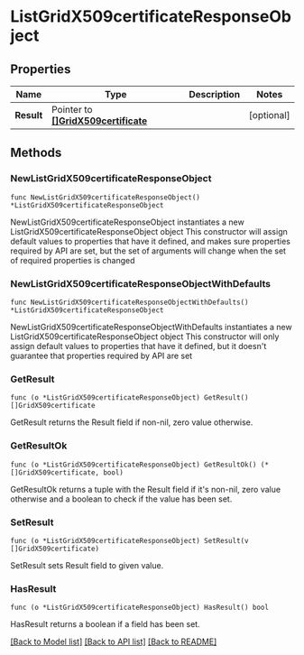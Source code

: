 # ListGridX509certificateResponseObject

## Properties

Name | Type | Description | Notes
------------ | ------------- | ------------- | -------------
**Result** | Pointer to [**[]GridX509certificate**](GridX509certificate.md) |  | [optional] 

## Methods

### NewListGridX509certificateResponseObject

`func NewListGridX509certificateResponseObject() *ListGridX509certificateResponseObject`

NewListGridX509certificateResponseObject instantiates a new ListGridX509certificateResponseObject object
This constructor will assign default values to properties that have it defined,
and makes sure properties required by API are set, but the set of arguments
will change when the set of required properties is changed

### NewListGridX509certificateResponseObjectWithDefaults

`func NewListGridX509certificateResponseObjectWithDefaults() *ListGridX509certificateResponseObject`

NewListGridX509certificateResponseObjectWithDefaults instantiates a new ListGridX509certificateResponseObject object
This constructor will only assign default values to properties that have it defined,
but it doesn't guarantee that properties required by API are set

### GetResult

`func (o *ListGridX509certificateResponseObject) GetResult() []GridX509certificate`

GetResult returns the Result field if non-nil, zero value otherwise.

### GetResultOk

`func (o *ListGridX509certificateResponseObject) GetResultOk() (*[]GridX509certificate, bool)`

GetResultOk returns a tuple with the Result field if it's non-nil, zero value otherwise
and a boolean to check if the value has been set.

### SetResult

`func (o *ListGridX509certificateResponseObject) SetResult(v []GridX509certificate)`

SetResult sets Result field to given value.

### HasResult

`func (o *ListGridX509certificateResponseObject) HasResult() bool`

HasResult returns a boolean if a field has been set.


[[Back to Model list]](../README.md#documentation-for-models) [[Back to API list]](../README.md#documentation-for-api-endpoints) [[Back to README]](../README.md)


